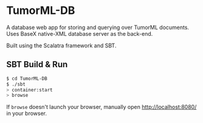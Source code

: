 TumorML-DB
==========

A database web app for storing and querying over TumorML documents. Uses BaseX native-XML database server as the back-end.

Built using the Scalatra framework and SBT.

## SBT Build & Run ##

```sh
$ cd TumorML-DB
$ ./sbt
> container:start
> browse
```

If `browse` doesn't launch your browser, manually open [http://localhost:8080/](http://localhost:8080/) in your browser.

